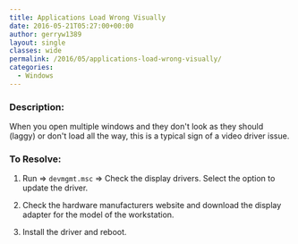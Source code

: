 ```yaml
---
title: Applications Load Wrong Visually
date: 2016-05-21T05:27:00+00:00
author: gerryw1389
layout: single
classes: wide
permalink: /2016/05/applications-load-wrong-visually/
categories:
  - Windows
---
```

<!--more-->

### Description:

When you open multiple windows and they don't look as they should (laggy) or don't load all the way, this is a typical sign of a video driver issue.

### To Resolve:

1. Run => `devmgmt.msc` => Check the display drivers. Select the option to update the driver.

2. Check the hardware manufacturers website and download the display adapter for the model of the workstation.

3. Install the driver and reboot.

 